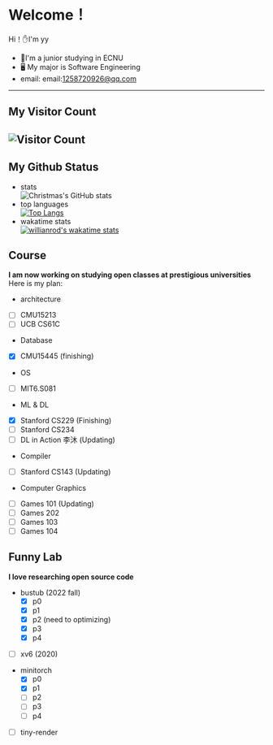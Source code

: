 # Welcome！

Hi！:hand:I'm yy

- :school:I'm a junior studying in ECNU
- :desktop_computer: My major is Software Engineering
- email: email:1258720926@qq.com
--------------
## My Visitor Count
![Visitor Count](https://profile-counter.glitch.me/yy6768/count.svg)
----------------
## My Github Status
- stats<br>
  ![Christmas's GitHub stats](https://github-readme-stats.vercel.app/api?username=yy6768&show_icons=true&bg_color=90deg,fa709a,fee140)
- top languages<br>
  [![Top Langs](https://github-readme-stats.vercel.app/api/top-langs/?username=yy6768&layout=compact&bg_color=135deg,ffe259,1BDEED)](https://github.com/yy6768/github-readme-stats)
- wakatime stats<br>
[![willianrod's wakatime stats](https://github-readme-stats.vercel.app/api/wakatime?username=yy6768&bg_color=f2709c)](https://github.com/yy6768/github-readme-stats)

## Course
**I am now working on studying open classes at prestigious universities**
Here is my plan:
- architecture
- [ ] CMU15213
- [ ] UCB CS61C
- Database
- [x] CMU15445 (finishing)
- OS
- [ ] MIT6.S081
- ML & DL
- [X] Stanford CS229 (Finishing)
- [ ] Stanford CS234
- [ ] DL in Action 李沐 (Updating)
- Compiler
- [ ] Stanford CS143 (Updating)
- Computer Graphics
- [ ] Games 101 (Updating)
- [ ] Games 202
- [ ] Games 103
- [ ] Games 104

## Funny Lab
**I love researching open source code**
- bustub (2022 fall)
   - [x] p0
   - [x] p1
   - [x] p2 (need to optimizing)
   - [x] p3
   - [x] p4
- [ ] xv6 (2020)
- minitorch
  - [x] p0
  - [x] p1
  - [ ] p2 
  - [ ] p3
  - [ ] p4
- [ ] tiny-render
